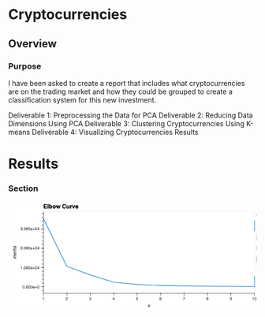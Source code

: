 # Cryptocurrencies

## Overview
### Purpose
I have been asked to create a report that includes what cryptocurrencies are on the trading market and how they could be grouped to create a classification system for this new investment.

Deliverable 1: Preprocessing the Data for PCA
Deliverable 2: Reducing Data Dimensions Using PCA
Deliverable 3: Clustering Cryptocurrencies Using K-means
Deliverable 4: Visualizing Cryptocurrencies Results

# Results
### Section
![](analysis/elbowCurve.png)